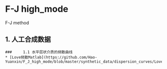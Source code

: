 # F-J high_mode
F-J method
## 1. 人工合成数据
	### 	1.1 水平层状介质的频散曲线
	* [Love频散Matlab](https://github.com/Hao-Yuanxin/F_J_high_mode/blob/master/synthetic_data/dispersion_curves/Love_dispersion.m)
